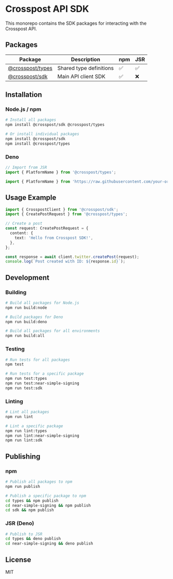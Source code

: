 # Crosspost API SDK

This monorepo contains the SDK packages for interacting with the Crosspost API.

## Packages

| Package                     | Description             | npm | JSR |
| --------------------------- | ----------------------- | --- | --- |
| [@crosspost/types](./types) | Shared type definitions | ✅  | ✅  |
| [@crosspost/sdk](./sdk)     | Main API client SDK     | ✅  | ❌  |

## Installation

### Node.js / npm

```bash
# Install all packages
npm install @crosspost/sdk @crosspost/types

# Or install individual packages
npm install @crosspost/sdk
npm install @crosspost/types
```

### Deno

```typescript
// Import from JSR
import { PlatformName } from '@crosspost/types';

import { PlatformName } from 'https://raw.githubusercontent.com/your-org/crosspost/main/packages/types/mod.ts';
```

## Usage Example

```typescript
import { CrosspostClient } from '@crosspost/sdk';
import { CreatePostRequest } from '@crosspost/types';

// Create a post
const request: CreatePostRequest = {
  content: {
    text: 'Hello from Crosspost SDK!',
  },
};

const response = await client.twitter.createPost(request);
console.log(`Post created with ID: ${response.id}`);
```

## Development

### Building

```bash
# Build all packages for Node.js
npm run build:node

# Build packages for Deno
npm run build:deno

# Build all packages for all environments
npm run build:all
```

### Testing

```bash
# Run tests for all packages
npm test

# Run tests for a specific package
npm run test:types
npm run test:near-simple-signing
npm run test:sdk
```

### Linting

```bash
# Lint all packages
npm run lint

# Lint a specific package
npm run lint:types
npm run lint:near-simple-signing
npm run lint:sdk
```

## Publishing

### npm

```bash
# Publish all packages to npm
npm run publish

# Publish a specific package to npm
cd types && npm publish
cd near-simple-signing && npm publish
cd sdk && npm publish
```

### JSR (Deno)

```bash
# Publish to JSR
cd types && deno publish
cd near-simple-signing && deno publish
```

## License

MIT
